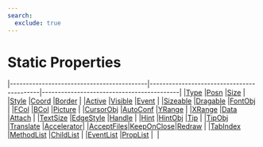 ```yaml
---
search:
  exclude: true
---
```


<h1 class="heading"><span class="name">Static Properties</span></h1>

|-------------------------------------------|-------------------------------------------|-------------------------------------------|
|[Type](../properties/type.md)              |[Posn](../properties/posn.md)              |[Size](../properties/size.md)              |
|[Style](../properties/style.md)            |[Coord](../properties/coord.md)            |[Border](../properties/border.md)          |
|[Active](../properties/active.md)          |[Visible](../properties/visible.md)        |[Event](../properties/event.md)            |
|[Sizeable](../properties/sizeable.md)      |[Dragable](../properties/dragable.md)      |[FontObj](../properties/fontobj.md)        |
|[FCol](../properties/fcol.md)              |[BCol](../properties/bcol.md)              |[Picture](../properties/picture.md)        |
|[CursorObj](../properties/cursorobj.md)    |[AutoConf](../properties/autoconf.md)      |[YRange](../properties/yrange.md)          |
|[XRange](../properties/xrange.md)          |[Data](../properties/data.md)              |[Attach](../properties/attach.md)          |
|[TextSize](../properties/textsize.md)      |[EdgeStyle](../properties/edgestyle.md)    |[Handle](../properties/handle.md)          |
|[Hint](../properties/hint.md)              |[HintObj](../properties/hintobj.md)        |[Tip](../properties/tip.md)                |
|[TipObj](../properties/tipobj.md)          |[Translate](../properties/translate.md)    |[Accelerator](../properties/accelerator.md)|
|[AcceptFiles](../properties/acceptfiles.md)|[KeepOnClose](../properties/keeponclose.md)|[Redraw](../properties/redraw.md)          |
|[TabIndex](../properties/tabindex.md)      |[MethodList](../properties/methodlist.md)  |[ChildList](../properties/childlist.md)    |
|[EventList](../properties/eventlist.md)    |[PropList](../properties/proplist.md)      |&nbsp;                                     |
